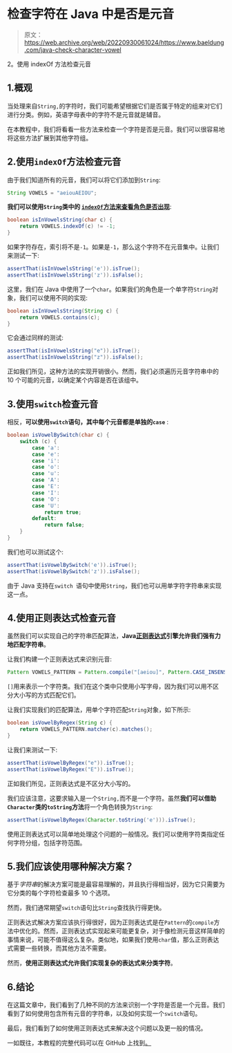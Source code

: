 # 检查字符在 Java 中是否是元音

> 原文：<https://web.archive.org/web/20220930061024/https://www.baeldung.com/java-check-character-vowel>

2。使用 indexOf 方法检查元音

## 1.概观

当处理来自`String,`的字符时，我们可能希望根据它们是否属于特定的组来对它们进行分类。例如，英语字母表中的字符不是元音就是辅音。

在本教程中，我们将看看一些方法来检查一个字符是否是元音。我们可以很容易地将这些方法扩展到其他字符组。

## 2.使用`indexOf`方法检查元音

由于我们知道所有的元音，我们可以将它们添加到`String`:

```java
String VOWELS = "aeiouAEIOU";
```

**我们可以使用`String`类中的 [`indexOf`方法来查看角色是否出现](https://web.archive.org/web/20220810231115/https://docs.oracle.com/en/java/javase/11/docs/api/java.base/java/lang/String.html#indexOf(int))**:

```java
boolean isInVowelsString(char c) {
    return VOWELS.indexOf(c) != -1;
}
```

如果字符存在，索引将不是`-1`。如果是`-1`，那么这个字符不在元音集中。让我们来测试一下:

```java
assertThat(isInVowelsString('e')).isTrue();
assertThat(isInVowelsString('z')).isFalse();
```

这里，我们在 Java 中使用了一个`char`。如果我们的角色是一个单字符`String`对象，我们可以使用不同的实现:

```java
boolean isInVowelsString(String c) {
    return VOWELS.contains(c);
}
```

它会通过同样的测试:

```java
assertThat(isInVowelsString("e")).isTrue();
assertThat(isInVowelsString("z")).isFalse();
```

正如我们所见，这种方法的实现开销很小。然而，我们必须遍历元音字符串中的 10 个可能的元音，以确定某个内容是否在该组中。

## 3.使用`switch`检查元音

相反，**可以使用`switch`语句，其中每个元音都是单独的`case`** :

```java
boolean isVowelBySwitch(char c) {
    switch (c) {
        case 'a':            
        case 'e':           
        case 'i':           
        case 'o':            
        case 'u':            
        case 'A':
        case 'E':            
        case 'I':           
        case 'O':            
        case 'U':
            return true;
        default:
            return false;
    }
}
```

我们也可以测试这个:

```java
assertThat(isVowelBySwitch('e')).isTrue();
assertThat(isVowelBySwitch('z')).isFalse();
```

由于 Java 支持在`switch `语句中使用`String`，我们也可以用单字符字符串来实现这一点。

## 4.使用正则表达式检查元音

虽然我们可以实现自己的字符串匹配算法，**Java[正则表达式](/web/20220810231115/https://www.baeldung.com/tag/regex/)引擎允许我们强有力地匹配字符串**。

让我们构建一个正则表达式来识别元音:

```java
Pattern VOWELS_PATTERN = Pattern.compile("[aeiou]", Pattern.CASE_INSENSITIVE);
```

`[]`用来表示一个字符类。我们在这个类中只使用小写字母，因为我们可以用不区分大小写的方式匹配它们。

让我们实现我们的匹配算法，用单个字符匹配`String`对象，如下所示:

```java
boolean isVowelByRegex(String c) {
    return VOWELS_PATTERN.matcher(c).matches();
}
```

让我们来测试一下:

```java
assertThat(isVowelByRegex("e")).isTrue();
assertThat(isVowelByRegex("E")).isTrue();
```

正如我们所见，正则表达式是不区分大小写的。

我们应该注意，这要求输入是一个`String,`而不是一个字符。虽然**我们可以借助`Character`类的`toString`方法**将一个角色转换为`String`:

```java
assertThat(isVowelByRegex(Character.toString('e'))).isTrue();
```

使用正则表达式可以简单地处理这个问题的一般情况。我们可以使用字符类指定任何字符分组，包括字符范围。

## 5.我们应该使用哪种解决方案？

基于*字符串*的解决方案可能是最容易理解的，并且执行得相当好，因为它只需要为它分类的每个字符检查最多 10 个选项。

然而，我们通常期望`switch`语句比`String`查找执行得更快。

正则表达式解决方案应该执行得很好，因为正则表达式是在`Pattern`的`compile`方法中优化的。然而，正则表达式实现起来可能更复杂，对于像检测元音这样简单的事情来说，可能不值得这么复杂。类似地，如果我们使用`char`值，那么正则表达式需要一些转换，而其他方法不需要。

然而，**使用正则表达式允许我们实现复杂的表达式来分类字符**。

## 6.结论

在这篇文章中，我们看到了几种不同的方法来识别一个字符是否是一个元音。我们看到了如何使用包含所有元音的字符串，以及如何实现一个`switch`语句。

最后，我们看到了如何使用正则表达式来解决这个问题以及更一般的情况。

一如既往，本教程的完整代码可以在 GitHub 上找到[。](https://web.archive.org/web/20220810231115/https://github.com/eugenp/tutorials/tree/master/core-java-modules/core-java-string-operations-4)